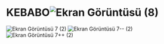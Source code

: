 # KEBABO![Ekran Görüntüsü (8)](https://user-images.githubusercontent.com/127985811/228207910-ad357341-e4a0-4a4e-ad53-eef647cc40bb.png)
![Ekran Görüntüsü 7 (2)](https://user-images.githubusercontent.com/127985811/228207917-e7a3ed5b-afed-4002-8cb3-8a17ff0720e2.png)
![Ekran Görüntüsü 7-- (2)](https://user-images.githubusercontent.com/127985811/228207921-bce29c46-a19c-42ac-b91e-7d6f57fc9046.png)
![Ekran Görüntüsü 7++ (2)](https://user-images.githubusercontent.com/127985811/228207922-6d008b28-0d83-4d1b-a9da-2bc964919bb7.png)

